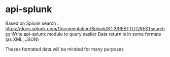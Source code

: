 # api-splunk


Based on Splunk search :  https://docs.splunk.com/Documentation/Splunk/8.1.3/RESTTUT/RESTsearches
Write api-splunk module to query easlier
Data return is in some formats (as XML, JSON)

Theses formated data will be minded for many purposes
